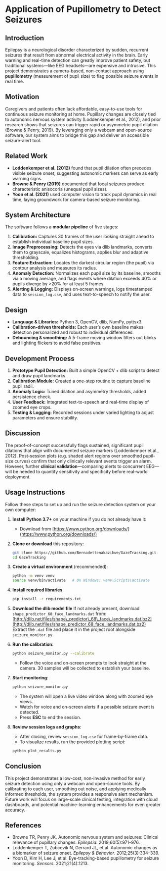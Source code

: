 # Application of Pupillometry to Detect Seizures

## Introduction  
Epilepsy is a neurological disorder characterized by sudden, recurrent seizures that result from abnormal electrical activity in the brain. Early warning and real-time detection can greatly improve patient safety, but traditional systems—like EEG headsets—are expensive and intrusive. This project demonstrates a camera-based, non-contact approach using **pupillometry** (measurement of pupil size) to flag possible seizure events in real time.

## Motivation  
Caregivers and patients often lack affordable, easy-to-use tools for continuous seizure monitoring at home. Pupillary changes are closely tied to autonomic nervous system activity (Loddenkemper et al., 2012), and prior research shows that seizures can trigger rapid or asymmetric pupil dilation (Browne & Penry, 2019). By leveraging only a webcam and open-source software, our system aims to bridge this gap and deliver an accessible seizure-alert tool.

## Related Work  
- **Loddenkemper et al. (2012)** found that pupil dilation often precedes visible seizure onset, suggesting autonomic markers can serve as early warning signs.  
- **Browne & Penry (2019)** documented that focal seizures produce characteristic anisocoria (unequal pupil sizes).  
- **Yoon et al. (2021)** used computer vision to track pupil dynamics in real time, laying groundwork for camera-based seizure monitoring.

## System Architecture  
The software follows a **modular pipeline** of five stages:  
1. **Calibration:** Captures 30 frames of the user looking straight ahead to establish individual baseline pupil sizes.  
2. **Image Preprocessing:** Detects the eyes via dlib landmarks, converts them to grayscale, equalizes histograms, applies blur and adaptive thresholding.  
3. **Feature Extraction:** Locates the darkest circular region (the pupil) via contour analysis and measures its radius.  
4. **Anomaly Detection:** Normalizes each pupil size by its baseline, smooths via a moving average, and flags events where dilation exceeds 40% or pupils diverge by >20% for at least 5 frames.  
5. **Alerting & Logging:** Displays on-screen warnings, logs timestamped data to `session_log.csv`, and uses text-to-speech to notify the user.

## Design  
- **Language & Libraries:** Python 3, OpenCV, dlib, NumPy, pyttsx3.  
- **Calibration-driven thresholds:** Each user’s own baseline makes detection personalized and robust to individual differences.  
- **Debouncing & smoothing:** A 5-frame moving window filters out blinks and lighting flickers to avoid false positives.

## Development Process  
1. **Prototype Pupil Detection:** Built a simple OpenCV + dlib script to detect and draw pupil landmarks.  
2. **Calibration Module:** Created a one-step routine to capture baseline pupil radii.  
3. **Anomaly Logic:** Tuned dilation and asymmetry thresholds, added persistence check.  
4. **User Feedback:** Integrated text-to-speech and real-time display of zoomed eye crops.  
5. **Testing & Logging:** Recorded sessions under varied lighting to adjust parameters and ensure stability.

## Discussion  
The proof-of-concept successfully flags sustained, significant pupil dilations that align with documented seizure markers (Loddenkemper et al., 2012). Post-session plots (e.g. shaded alert regions over smoothed pupil-size curves) confirm that only clinically relevant events trigger an alarm. However, further **clinical validation**—comparing alerts to concurrent EEG—will be needed to quantify sensitivity and specificity before real-world deployment.


## Usage Instructions

Follow these steps to set up and run the seizure detection system on your own computer:

1. **Install Python 3.7+** on your machine if you do not already have it:

   * Download from [https://www.python.org/downloads/](https://www.python.org/downloads/)

2. **Clone or download** this repository:

   ```bash
   git clone https://github.com/Bernadettenakazibwe/GazeTracking.git
   cd GazeTracking
   ```

3. **Create a virtual environment** (recommended):

   ```bash
   python -m venv venv
   source venv/bin/activate   # On Windows: venv\Scripts\activate
   ```

4. **Install required libraries**:

   ```bash
   pip install -r requirements.txt
   ```

5. **Download the dlib model file**
   If not already present, download `shape_predictor_68_face_landmarks.dat` from:
   [http://dlib.net/files/shape\_predictor\_68\_face\_landmarks.dat.bz2](http://dlib.net/files/shape_predictor_68_face_landmarks.dat.bz2)
   Extract the `.dat` file and place it in the project root alongside `seizure_monitor.py`.

6. **Run the calibration**:

   ```bash
   python seizure_monitor.py --calibrate
   ```

   * Follow the voice and on-screen prompts to look straight at the camera. 30 samples will be collected to establish your baseline.

7. **Start monitoring**:

   ```bash
   python seizure_monitor.py
   ```

   * The system will open a live video window along with zoomed eye views.
   * Watch for voice and on-screen alerts if a possible seizure event is detected.
   * Press **ESC** to end the session.

8. **Review session logs and graphs**:

   * After closing, review `session_log.csv` for frame-by-frame data.
   * To visualize results, run the provided plotting script:

   ```bash
   python plot_results.py
   ```



## Conclusion  
This project demonstrates a low-cost, non-invasive method for early seizure detection using only a webcam and open-source tools. By calibrating to each user, smoothing out noise, and applying medically informed thresholds, the system provides a responsive alert mechanism. Future work will focus on large-scale clinical testing, integration with cloud dashboards, and potential machine-learning enhancements for even greater accuracy.



## References

* Browne TR, Penry JK. Autonomic nervous system and seizures: Clinical relevance of pupillary changes. *Epilepsia*. 2019;60(5):971–976.
* Loddenkemper T, Zubcevik N, Gerrard JL, et al. Autonomic changes as a biomarker of seizure onset. *Epilepsy & Behavior*. 2012;25(3):334–339.
* Yoon D, Kim H, Lee J, et al. Eye-tracking-based pupillometry for seizure monitoring. *Sensors*. 2021;21(4):1213.


